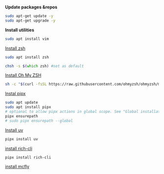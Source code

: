 **Update packages &repos**
```zsh
sudo apt-get update -y
sudo apt-get upgrade -y
```

**Install utilities**
```zsh
sudo apt install vim
```

[Install zsh](https://github.com/ohmyzsh/ohmyzsh/wiki/Installing-ZSH)
```zsh
sudo apt install zsh

chsh -s $(which zsh) #set as default
```

[Install Oh My ZSH](https://ohmyz.sh/#install)
```zsh
sh -c "$(curl -fsSL https://raw.githubusercontent.com/ohmyzsh/ohmyzsh/master/tools/install.sh)"
```

[Instal pipx](https://pipx.pypa.io/stable/installation/)
```zsh
sudo apt update
sudo apt install pipx
# optional to allow pipx actions in global scope. See "Global installation" section below.
pipx ensurepath
# sudo pipx ensurepath --global 
```
[Install uv](https://github.com/astral-sh/uv?tab=readme-ov-file#getting-started)
```zsh
pipx install uv
```
[install rich-cli](https://github.com/Textualize/rich-cli?tab=readme-ov-file#windows--linux)
```zsh
pipx install rich-cli
```

[install mcfly](https://github.com/cantino/mcfly?tab=readme-ov-file#installing-using-our-install-script-macos-or-linux)
```

```
